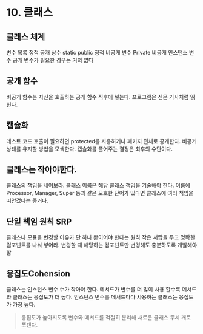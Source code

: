# 10. 클래스

## 클래스 체계
변수 목록
정적 공개 상수 static public
정적 비공개 변수 Private
비공개 인스턴스 변수
공개 변수가 필요한 경우는 거의 없다

## 공개 함수
비공개 함수는 자신을 호출하는 공개 함수 직후에 넣는다.
프로그램은 신문 기사처럼 읽힌다.

## 캡슐화
테스트 코드 호출이 필요하면 protected를 사용하거나 패키지 전체로 공개한다.
비공개 상태를 유지할 방법을 모색한다. 
캡슐화를 풀어주는 결정은 최후의 수단이다.

## 클래스는 작아야한다.
클래스의 책임을 세어보라.
클래스 이름은 해당 클래스 책임을 기술해야 한다.
이름에 Processor, Manager, Super 등과 같은 모호한 단어가 있다면 클래스에 여러 책임을 떠안겼다는 증거다.

## 단일 책임 원칙 SRP
클래스나 모듈을 변경할 이유가 단 하나 뿐이어야 한다는 원칙
작은 서랍을 두고 명확한 컴포넌트를 나눠 넣어라.
변경할 때 해당하는 컴포넌트만 변경해도 충분하도록 개발해야 함

## 응집도Cohension
클래스는 인스턴스 변수 수가 작아야 한다.
메서드가 변수를 더 많이 사용 할수록 메서드와 클래스는 응집도가 더 높다.
인스턴스 변수를 메서드마다 사용하는 클래스는 응집도가 가장 높다.
> 응집도가 높아지도록 변수와 메서드를 적절히 분리해 새로운 클래스 두세 개로 쪼갠다.


